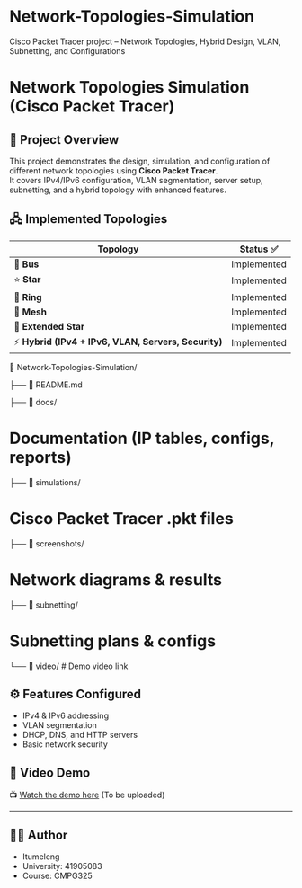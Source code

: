 # Network-Topologies-Simulation
Cisco Packet Tracer project – Network Topologies, Hybrid Design, VLAN, Subnetting, and Configurations
# Network Topologies Simulation (Cisco Packet Tracer)

## 📌 Project Overview
This project demonstrates the design, simulation, and configuration of different network topologies using **Cisco Packet Tracer**.  
It covers IPv4/IPv6 configuration, VLAN segmentation, server setup, subnetting, and a hybrid topology with enhanced features.

## 🖧 Implemented Topologies
| Topology        | Status ✅ |
|-----------------|-----------|
| 🚌 **Bus**      | Implemented |
| ⭐ **Star**     | Implemented |
| 🔄 **Ring**     | Implemented |
| 🔗 **Mesh**     | Implemented |
| 🌟 **Extended Star** | Implemented |
| ⚡ **Hybrid (IPv4 + IPv6, VLAN, Servers, Security)** | Implemented |

📁 Network-Topologies-Simulation/

├── 📄 README.md

├── 📁 docs/  
# Documentation (IP tables, configs, reports)
├── 📁 simulations/ 
# Cisco Packet Tracer .pkt files
├── 📁 screenshots/ 
# Network diagrams & results
├── 📁 subnetting/   
# Subnetting plans & configs
└── 📁 video/              # Demo video link

## ⚙️ Features Configured
- IPv4 & IPv6 addressing  
- VLAN segmentation  
- DHCP, DNS, and HTTP servers  
- Basic network security  

## 🎥 Video Demo
📺 [Watch the demo here](video/demo-link.md) (To be uploaded)

---

## 👨‍💻 Author
- Itumeleng
- University: 41905083 
- Course: CMPG325 
